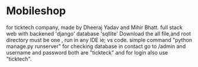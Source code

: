 # Mobileshop
for ticktech company, made by Dheeraj Yadav and Mihir Bhatt.
full stack web with backened 'django' database 'sqllite'
Download the all file,and root directory must be one , run in any IDE ie; vs code. simple command "python manage.py runserver" for checking database in contact go to /admin and username and 
password both are "tickteck" and for login also use "ticktech".
